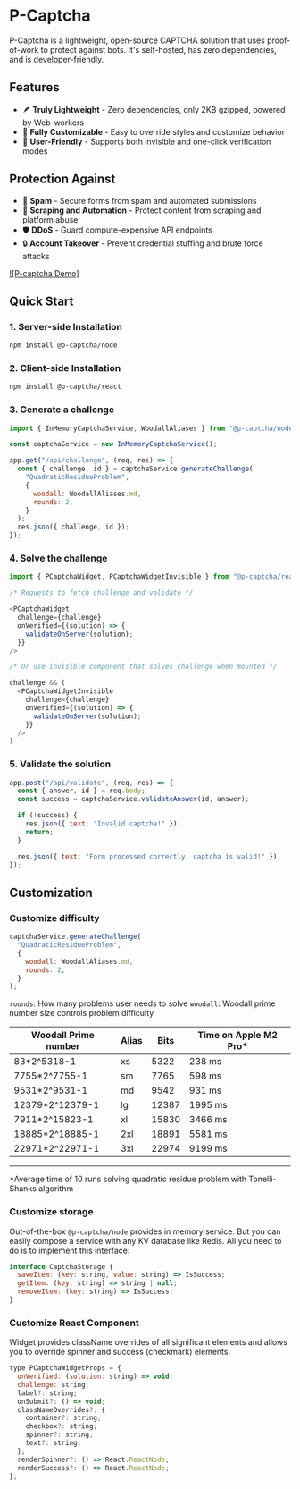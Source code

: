 # P-Captcha

P-Captcha is a lightweight, open-source CAPTCHA solution that uses proof-of-work to protect against bots. It's self-hosted, has zero dependencies, and is developer-friendly.

## Features

- 🪶 **Truly Lightweight** - Zero dependencies, only 2KB gzipped, powered by Web-workers
- 🎨 **Fully Customizable** - Easy to override styles and customize behavior
- 👥 **User-Friendly** - Supports both invisible and one-click verification modes

## Protection Against

- 🚫 **Spam** - Secure forms from spam and automated submissions
- 🤖 **Scraping and Automation** - Protect content from scraping and platform abuse
- 🛡️ **DDoS** - Guard compute-expensive API endpoints
- 🔒 **Account Takeover** - Prevent credential stuffing and brute force attacks

[![P-captcha Demo]](https://github.com/user-attachments/assets/8d5cc70a-ce2a-40fa-a258-e6436a467cc1)

## Quick Start

### 1. Server-side Installation

```bash
npm install @p-captcha/node
```

### 2. Client-side Installation

```bash
npm install @p-captcha/react
```

### 3. Generate a challenge

```javascript
import { InMemoryCaptchaService, WoodallAliases } from "@p-captcha/node";

const captchaService = new InMemoryCaptchaService();

app.get("/api/challenge", (req, res) => {
  const { challenge, id } = captchaService.generateChallenge(
    "QuadraticResidueProblem",
    {
      woodall: WoodallAliases.md,
      rounds: 2,
    }
  );
  res.json({ challenge, id });
});
```

### 4. Solve the challenge

```javascript
import { PCaptchaWidget, PCaptchaWidgetInvisible } from "@p-captcha/react";

/* Requests to fetch challenge and validate */

<PCaptchaWidget
  challenge={challenge}
  onVerified={(solution) => {
    validateOnServer(solution);
  }}
/>

/* Or use invisible component that solves challenge when mounted */

challenge && (
  <PCaptchaWidgetInvisible
    challenge={challenge}
    onVerified={(solution) => {
      validateOnServer(solution);
    }}
  />
)
```

### 5. Validate the solution

```javascript
app.post("/api/validate", (req, res) => {
  const { answer, id } = req.body;
  const success = captchaService.validateAnswer(id, answer);

  if (!success) {
    res.json({ text: "Invalid captcha!" });
    return;
  }

  res.json({ text: "Form processed correctly, captcha is valid!" });
});
```

## Customization

###  Customize difficulty

```javascript
captchaService.generateChallenge(
  "QuadraticResidueProblem",
  {
    woodall: WoodallAliases.md,
    rounds: 2,
  }
);
```

`rounds`: How many problems user needs to solve
`woodall`: Woodall prime number size controls problem difficulty

| Woodall Prime number | Alias | Bits  | Time on Apple M2 Pro* |
| -------------------- | ----- | ----- | --------------------- |
| 83*2^5318-1          | xs    | 5322  | 238 ms                |
| 7755*2^7755-1        | sm    | 7765  | 598 ms                |
| 9531*2^9531-1        | md    | 9542  | 931 ms                |
| 12379*2^12379-1      | lg    | 12387 | 1995 ms               |
| 7911*2^15823-1       | xl    | 15830 | 3466 ms               |
| 18885*2^18885-1      | 2xl   | 18891 | 5581 ms               |
| 22971*2^22971-1      | 3xl   | 22974 | 9199 ms               |
____
\*Average time of 10 runs solving quadratic residue problem with Tonelli-Shanks algorithm

### Customize storage

Out-of-the-box `@p-captcha/node` provides in memory service. But you can easily compose a service with any KV database like Redis. All you need to do is to implement this interface:

```javascript
interface CaptchaStorage {
  saveItem: (key: string, value: string) => IsSuccess;
  getItem: (key: string) => string | null;
  removeItem: (key: string) => IsSuccess;
}
```

### Customize React Component

Widget provides className overrides of all significant elements and allows you to override spinner and success (checkmark) elements.

```javascript
type PCaptchaWidgetProps = {
  onVerified: (solution: string) => void;
  challenge: string;
  label?: string;
  onSubmit?: () => void;
  classNameOverrides?: {
    container?: string;
    checkbox?: string;
    spinner?: string;
    text?: string;
  };
  renderSpinner?: () => React.ReactNode;
  renderSuccess?: () => React.ReactNode;
};
```
